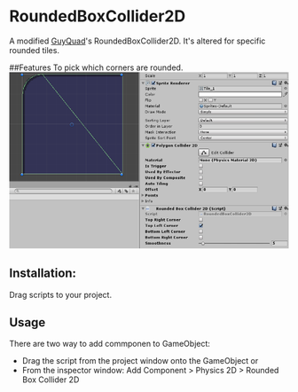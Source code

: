 # RoundedBoxCollider2D

A modified [GuyQuad](https://github.com/GuyQuad/Custom-2D-Colliders)'s RoundedBoxCollider2D.
It's altered for specific rounded tiles.

##Features
To pick which corners are rounded.
![Screenshot](Example.png?raw=true "Example")

## Installation:
Drag scripts to your project.

## Usage
There are two way to add commponen to GameObject:

- Drag the script from the project window onto the GameObject
  or
- From the inspector window: Add Component > Physics 2D > Rounded Box Collider 2D

